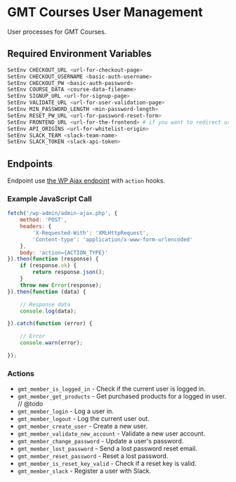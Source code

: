 # GMT Courses User Management
User processes for GMT Courses.

## Required Environment Variables

```bash
SetEnv CHECKOUT_URL <url-for-checkout-page>
SetEnv CHECKOUT_USERNAME <basic-auth-username>
SetEnv CHECKOUT_PW <basic-auth-password>
SetEnv COURSE_DATA <course-data-filename>
SetEnv SIGNUP_URL <url-for-signup-page>
SetEnv VALIDATE_URL <url-for-user-validation-page>
SetEnv MIN_PASSWORD_LENGTH <min-password-length>
SetEnv RESET_PW_URL <url-for-password-reset-form>
SetEnv FRONTEND_URL <url-for-the-frontend> # if you want to redirect users away
SetEnv API_ORIGINS <url-for-whitelist-origin>
SetEnv SLACK_TEAM <slack-team-name>
SetEnv SLACK_TOKEN <slack-api-token>
```


## Endpoints

Endpoint use [the WP Ajax endpoint](https://developer.wordpress.org/reference/hooks/wp_ajax_action/) with `action` hooks.

### Example JavaScript Call

```js
fetch('/wp-admin/admin-ajax.php', {
	method: 'POST',
	headers: {
		'X-Requested-With': 'XMLHttpRequest',
		'Content-type': 'application/x-www-form-urlencoded'
	},
	body: 'action={ACTION_TYPE}'
}).then(function (response) {
	if (response.ok) {
		return response.json();
	}
	throw new Error(response);
}).then(function (data) {

	// Response data
	console.log(data);

}).catch(function (error) {

	// Error
	console.warn(error);

});
```

### Actions

- `gmt_member_is_logged_in` - Check if the current user is logged in.
- `gmt_member_get_products` - Get purchased products for a logged in user. // @todo
- `gmt_member_login` - Log a user in.
- `gmt_member_logout` - Log the current user out.
- `gmt_member_create_user` - Create a new user.
- `gmt_member_validate_new_account` - Validate a new user account.
- `gmt_member_change_password` - Update a user's password.
- `gmt_member_lost_password` - Send a lost password reset email.
- `gmt_member_reset_password` - Reset a lost password.
- `gmt_member_is_reset_key_valid` - Check if a reset key is valid.
- `gmt_member_slack` - Register a user with Slack.